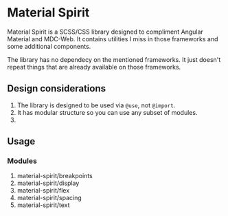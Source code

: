 # Material Spirit

Material Spirit is a SCSS/CSS library designed to compliment Angular Material and MDC-Web. It contains utilities I miss in those frameworks and some additional components.

The library has no dependecy on the mentioned frameworks. It just doesn't repeat things that are already available on those frameworks.

## Design considerations

1. The library is designed to be used via `@use`, not `@import`.
2. It has modular structure so you can use any subset of modules.
3. 




## Usage



### Modules

1. material-spirit/breakpoints
2. material-spirit/display
3. material-spirit/flex
4. material-spirit/spacing
5. material-spirit/text
